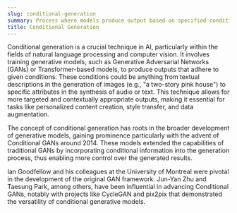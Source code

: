 ```yaml
---
slug: conditional-generation
summary: Process where models produce output based on specified conditions or constraints.
title: Conditional Generation
---
```


Conditional generation is a crucial technique in AI, particularly within the fields of natural language processing and computer vision. It involves training generative models, such as Generative Adversarial Networks (GANs) or Transformer-based models, to produce outputs that adhere to given conditions. These conditions could be anything from textual descriptions in the generation of images (e.g., "a two-story pink house") to specific attributes in the synthesis of audio or text. This technique allows for more targeted and contextually appropriate outputs, making it essential for tasks like personalized content creation, style transfer, and data augmentation.

The concept of conditional generation has roots in the broader development of generative models, gaining prominence particularly with the advent of Conditional GANs around 2014. These models extended the capabilities of traditional GANs by incorporating conditional information into the generation process, thus enabling more control over the generated results.

Ian Goodfellow and his colleagues at the University of Montreal were pivotal in the development of the original GAN framework. Jun-Yan Zhu and Taesung Park, among others, have been influential in advancing Conditional GANs, notably with projects like CycleGAN and pix2pix that demonstrated the versatility of conditional generative models.
